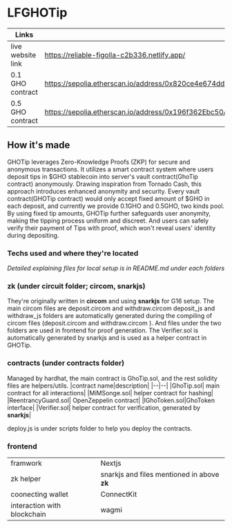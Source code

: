 # LFGHOTip

|Links||
|--|--|
|live website link|https://reliable-figolla-c2b336.netlify.app/|
|0.1 GHO contract|https://sepolia.etherscan.io/address/0x820ce4e674ddc611ee2827f21faa6c9df6bb490b|
|0.5 GHO contract|https://sepolia.etherscan.io/address/0x196f362Ebc50A4e166BD8cBB88De3BE3d1851d76|

## How it's made
GHOTip leverages Zero-Knowledge Proofs (ZKP) for secure and anonymous transactions. It utilizes a smart contract system where users deposit tips in $GHO stablecoin into server's vault contract(GhoTip contract) anonymously. Drawing inspiration from Tornado Cash, this approach introduces enhanced anonymity and security. Every vault contract(GHOTip contract) would only accept fixed amount of $GHO in each deposit, and currently we provide 0.1GHO and 0.5GHO, two kinds pool. By using fixed tip amounts, GHOTip further safeguards user anonymity, making the tipping process uniform and discreet. And users can safely verify their payment of Tips with proof, which won't reveal users' identity during depositing. 

### Techs used and where they're located
*Detailed explaining files for local setup is in README.md under each folders*

### zk (under circuit folder; circom, snarkjs)
They're originally written in **circom** and using **snarkjs** for G16 setup.
The main circom files are deposit.circom and withdraw.circom 
deposit_js and withdraw_js folders are automatically generated during the compiling of circom files (deposit.circom and withdraw.circom ). And files under the two folders are used in frontend for proof generation.
The Verifier.sol is automatically generated by snarkjs and is used as a helper contract in GHOTip. 

### contracts (under contracts folder)
Managed by hardhat, the main contract is GhoTip.sol, and the rest solidity files are helpers/utils. 
|contract name|description|
|--|--|
|GhoTip.sol| main contract for all interactions|
|MiMSonge.sol| helper contract for hashing|
|ReentrancyGuard.sol| OpenZeppelin contract|
|IGhoToken.sol|GhoToken interface|
|Verifier.sol| helper contract for verification, generated by **snarkjs**|

deploy.js is under scripts folder to help you deploy the contracts.

### frontend
|||
|--|--|
|framwork|Nextjs|
|zk helper|snarkjs and files mentioned in above **zk**|
|coonecting wallet|ConnectKit|
|interaction with blockchain| wagmi|


